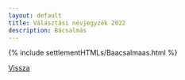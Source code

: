 ```yaml
---
layout: default
title: Választási névjegyzék 2022
description: Bácsalmás
---
```


{% include settlementHTMLs/Baacsalmaas.html %}

[Vissza](../)